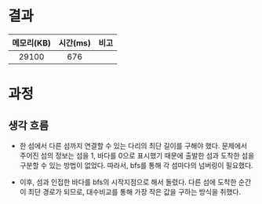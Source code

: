 # 결과

| 메모리(KB) | 시간(ms) | 비고 |
| :--------: | :------: | :--- |
| 29100 | 676 |      |

# 과정

## 생각 흐름

- 한 섬에서 다른 섬까지 연결할 수 있는 다리의 최단 길이를 구해야 했다. 문제에서 주어진 섬의 정보는 섬을 1, 바다를 0으로 표시했기 때문에 출발한 섬과 도착한 섬을 구분할 수 있는 방법이 없었다. 따라서, bfs를 통해 각 섬마다의 넘버링이 필요했다.

- 이후, 섬과 인접한 바다를 bfs의 시작지점으로 해서 돌렸다. 다른 섬에 도착한 순간이 최단 경로가 되므로, 대수비교를 통해 가장 작은 값을 구하는 방식을 취했다.
